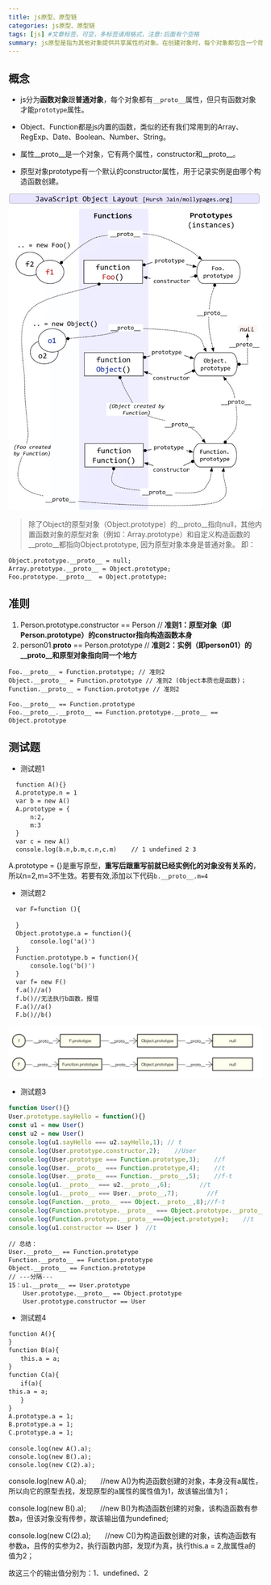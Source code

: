 ```yaml
---
title: js原型、原型链
categories: js原型、原型链
tags: [js] #文章标签，可空，多标签请用格式，注意:后面有个空格
summary: js原型是指为其他对象提供共享属性的对象。在创建对象时，每个对象都包含一个隐式引用指向它的原型对象或者null。<br> 原型也是对象，因此它也有自己的原型，这样构成一个原型链。
---
```


## 概念

- js分为**函数对象**跟**普通对象**，每个对象都有`__proto__`属性，但只有函数对象才能`prototype`属性。

- Object、Function都是js内置的函数，类似的还有我们常用到的Array、RegExp、Date、Boolean、Number、String。

- 属性__proto__是一个对象，它有两个属性，constructor和__proto__。

- 原型对象prototype有一个默认的constructor属性，用于记录实例是由哪个构造函数创建。


![js原型、原型链](./images/js原型-01.jpeg)


> 除了Object的原型对象（Object.prototype）的__proto__指向null，其他内置函数对象的原型对象（例如：Array.prototype）和自定义构造函数的
__proto__都指向Object.prototype, 因为原型对象本身是普通对象。
即：
```
Object.prototype.__proto__ = null;
Array.prototype.__proto__ = Object.prototype;
Foo.prototype.__proto__  = Object.prototype;
```

## 准则
1. Person.prototype.constructor == Person 
// **准则1：原型对象（即Person.prototype）的constructor指向构造函数本身**
2. person01.__proto__ == Person.prototype 
// **准则2：实例（即person01）的__proto__和原型对象指向同一个地方**

```
Foo.__proto__ = Function.prototype; // 准则2
Object.__proto__ = Function.prototype // 准则2 (Object本质也是函数)；
Function.__proto__ = Function.prototype // 准则2
```

```
Foo.__proto__ == Function.prototype
Foo.__proto__.__proto__ == Function.prototype.__proto__ == Object.prototype
```



## 测试题
* 测试题1
```
  function A(){}
  A.prototype.n = 1
  var b = new A()
  A.prototype = {
      n:2,
      m:3
  }
  var c = new A()
  console.log(b.n,b.m,c.n,c.m)    // 1 undefined 2 3
```
A.prototype = {}是重写原型，**重写后跟重写前就已经实例化的对象没有关系的**，所以n=2,m=3不生效。若要有效,添加以下代码`b.__proto__.m=4`

* 测试题2
```
  var F=function (){

  }
  Object.prototype.a = function(){
      console.log('a()')
  }
  Function.prototype.b = function(){
      console.log('b()')
  }
  var f= new F()
  f.a()//a()
  f.b()//无法执行b函数，报错
  F.a()//a()
  F.b()//b()
```
![分析](./images/js原型-02.png)

* 测试题3
```javascript {highlight=[9,12,15]}
function User(){}
User.prototype.sayHello = function(){}
const u1 = new User()
const u2 = new User()
console.log(u1.sayHello === u2.sayHello,1); // t
console.log(User.prototype.constructor,2);    //User
console.log(User.prototype === Function.prototype,3);    //f
console.log(User.__proto__ === Function.prototype,4);    //t
console.log(User.__proto__ === Function.__proto__,5);    //f-t
console.log(u1.__proto__ === u2.__proto__,6);        //t
console.log(u1.__proto__ === User.__proto__,7);        //f
console.log(Function.__proto__ === Object.__proto__,8);//f-t
console.log(Function.prototype.__proto__ === Object.prototype.__proto__,9);    //f
console.log(Function.prototype.__proto__===Object.prototype);    //t
console.log(u1.constructor == User )  //t
```
```
// 总结：
User.__proto__ == Function.prototype
Function.__proto__ == Function.prototype
Object.__proto__ == Function.prototype
// ---分隔---
15：u1.__proto__ == User.prototype
    User.prototype.__proto__ == Object.prototype
    User.prototype.constructor == User
```

* 测试题4
```
function A(){
}
function B(a){
　　this.a = a;
}
function C(a){
　　if(a){
this.a = a;
　　}
}
A.prototype.a = 1;
B.prototype.a = 1;
C.prototype.a = 1;
 
console.log(new A().a);
console.log(new B().a);
console.log(new C(2).a);
```
console.log(new A().a);　　//new A()为构造函数创建的对象，本身没有a属性，所以向它的原型去找，发现原型的a属性的属性值为1，故该输出值为1；

console.log(new B().a);　　//new B()为构造函数创建的对象，该构造函数有参数a，但该对象没有传参，故该输出值为undefined;

console.log(new C(2).a);　　//new C()为构造函数创建的对象，该构造函数有参数a，且传的实参为2，执行函数内部，发现if为真，执行this.a = 2,故属性a的值为2；

故这三个的输出值分别为：1、undefined、2

